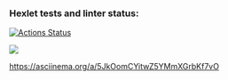 ### Hexlet tests and linter status:
[![Actions Status](https://github.com/ttehasi/python-project-49/actions/workflows/hexlet-check.yml/badge.svg)](https://github.com/ttehasi/python-project-49/actions)

<a href="https://codeclimate.com/github/ttehasi/python-project-49/maintainability"><img src="https://api.codeclimate.com/v1/badges/0196f25b462ce6f82ac1/maintainability" /></a>

https://asciinema.org/a/5JkOomCYitwZ5YMmXGrbKf7vO
